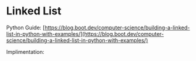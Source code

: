 # Linked List

Python Guide: [https://blog.boot.dev/computer-science/building-a-linked-list-in-python-with-examples/](https://blog.boot.dev/computer-science/building-a-linked-list-in-python-with-examples/)

Implimentation:

```
```
